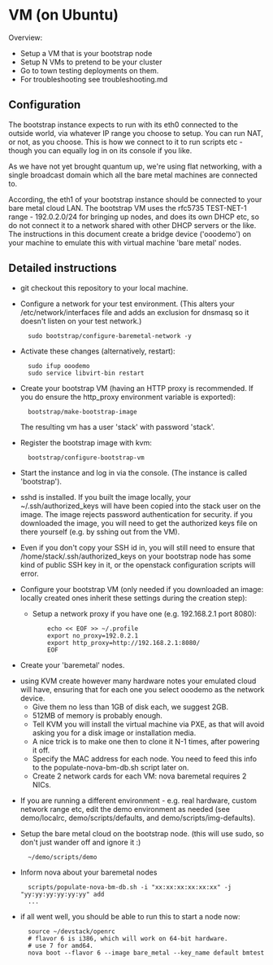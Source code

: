 VM (on Ubuntu)
==============

Overview:
* Setup a VM that is your bootstrap node
* Setup N VMs to pretend to be your cluster
* Go to town testing deployments on them.
* For troubleshooting see troubleshooting.md

Configuration
-------------

The bootstrap instance expects to run with its eth0 connected to the outside
world, via whatever IP range you choose to setup. You can run NAT, or not, as
you choose. This is how we connect to it to run scripts etc - though you can
equally log in on its console if you like.

As we have not yet brought quantum up, we're using flat networking, with a
single broadcast domain which all the bare metal machines are connected to.

According, the eth1 of your bootstrap instance should be connected to your bare
metal cloud LAN. The bootstrap VM uses the rfc5735 TEST-NET-1 range -
192.0.2.0/24 for bringing up nodes, and does its own DHCP etc, so do not
connect it to a network shared with other DHCP servers or the like. The
instructions in this document create a bridge device ('ooodemo') on your
machine to emulate this with virtual machine 'bare metal' nodes.

Detailed instructions
---------------------

* git checkout this repository to your local machine.

* Configure a network for your test environment.
  (This alters your /etc/network/interfaces file and adds an exclusion for
  dnsmasq so it doesn't listen on your test network.)

        sudo bootstrap/configure-baremetal-network -y

* Activate these changes (alternatively, restart):

        sudo ifup ooodemo
        sudo service libvirt-bin restart

* Create your bootstrap VM (having an HTTP proxy is recommended. If you do
  ensure the http_proxy environment variable is exported):

        bootstrap/make-bootstrap-image

  The resulting vm has a user 'stack' with password 'stack'.

* Register the bootstrap image with kvm:

        bootstrap/configure-bootstrap-vm

* Start the instance and log in via the console. (The instance is called
  'bootstrap').
* sshd is installed. If you built the image locally, your
  ~/.ssh/authorized_keys will have been copied into the stack user on the
  image. The image rejects password authentication for security. if you
  downloaded the image, you will need to get the authorized keys file on
  there yourself (e.g. by sshing out from the VM).
 - Even if you don't copy your SSH id in, you will still need to ensure that
   /home/stack/.ssh/authorized_keys on your bootstrap node has some kind of
   public SSH key in it, or the openstack configuration scripts will error.

* Configure your bootstrap VM (only needed if you downloaded an image: locally
  created ones inherit these settings during the creation step):

  - Setup a network proxy if you have one (e.g. 192.168.2.1 port 8080):

            echo << EOF >> ~/.profile
            export no_proxy=192.0.2.1
            export http_proxy=http://192.168.2.1:8080/
            EOF

* Create your 'baremetal' nodes.
 - using KVM create however many hardware notes your emulated cloud will have,
   ensuring that for each one you select ooodemo as the network device.
   - Give them no less than 1GB of disk each, we suggest 2GB.
   - 512MB of memory is probably enough.
   - Tell KVM you will install the virtual machine via PXE, as that will avoid
     asking you for a disk image or installation media.
   - A nice trick is to make one then to clone it N-1 times, after powering it
     off.
   - Specify the MAC address for each node. You need to feed this info
     to the populate-nova-bm-db.sh script later on.
   - Create 2 network cards for each VM: nova baremetal requires 2 NICs.

* If you are running a different environment - e.g. real hardware, custom
  network range etc, edit the demo environment as needed (see demo/localrc,
  demo/scripts/defaults, and demo/scripts/img-defaults).

* Setup the bare metal cloud on the bootstrap node. (this will use sudo, so
  don't just wander off and ignore it :)

        ~/demo/scripts/demo

* Inform nova about your baremetal nodes

        scripts/populate-nova-bm-db.sh -i "xx:xx:xx:xx:xx:xx" -j "yy:yy:yy:yy:yy:yy" add
        ...

* if all went well, you should be able to run this to start a node now:

        source ~/devstack/openrc
        # flavor 6 is i386, which will work on 64-bit hardware.
        # use 7 for amd64.
        nova boot --flavor 6 --image bare_metal --key_name default bmtest


